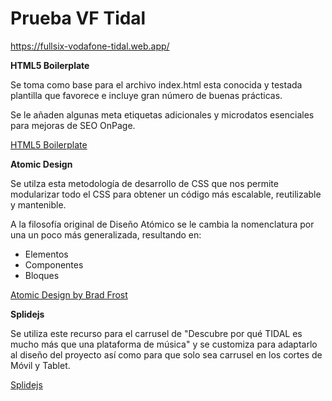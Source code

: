 # Prueba VF Tidal

https://fullsix-vodafone-tidal.web.app/

**HTML5 Boilerplate**

Se toma como base para el archivo index.html esta conocida y testada plantilla que favorece e incluye gran número de buenas prácticas.

Se le añaden algunas meta etiquetas adicionales y microdatos esenciales para mejoras de SEO OnPage.

[HTML5 Boilerplate](https://html5boilerplate.com/)

**Atomic Design**

Se utilza esta metodología de desarrollo de CSS que nos permite modularizar todo el CSS para obtener un código más escalable, reutilizable y mantenible.

A la filosofía original de Diseño Atómico se le cambia la nomenclatura por una un poco más generalizada, resultando en:

- Elementos
- Componentes
- Bloques

[Atomic Design by Brad Frost](https://bradfrost.com/blog/post/atomic-web-design/)

**Splidejs**

Se utiliza este recurso para el carrusel de "Descubre por qué TIDAL es mucho más que una plataforma de música" y se customiza para adaptarlo al diseño del proyecto así como para que solo sea carrusel en los cortes de Móvil y Tablet.

[Splidejs](https://splidejs.com/)
